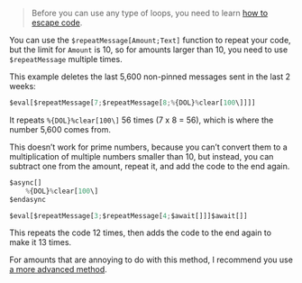 > Before you can use any type of loops, you need to learn [how to escape code](../main/Escaping.md).

You can use the `$repeatMessage[Amount;Text]` function to repeat your code, but the limit for `Amount` is 10, so for amounts larger than 10, you need to use `$repeatMessage` multiple times.

This example deletes the last 5,600 non-pinned messages sent in the last 2 weeks:
```js
$eval[$repeatMessage[7;$repeatMessage[8;%{DOL}%clear[100\]]]]
```
It repeats `%{DOL}%clear[100\]` 56 times (7 x 8 = 56), which is where the number 5,600 comes from.

This doesn’t work for prime numbers, because you can’t convert them to a multiplication of multiple numbers smaller than 10, but instead, you can subtract one from the amount, repeat it, and add the code to the end again.
```js
$async[]
    %{DOL}%clear[100\]
$endasync

$eval[$repeatMessage[3;$repeatMessage[4;$await[]]]$await[]]
```
This repeats the code 12 times, then adds the code to the end again to make it 13 times.

For amounts that are annoying to do with this method, I recommend you use [a more advanced method](../main/Run%20X%20Times%3A%20Other%20method.md).
